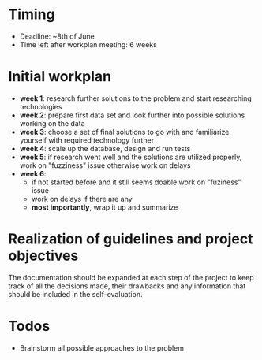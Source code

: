 # Timing

* Deadline: ~8th of June
* Time left after workplan meeting: 6 weeks

# Initial workplan

* __week 1__: research further solutions to the problem and start researching technologies
* __week 2__: prepare first data set and look further into possible solutions working on the data
* __week 3__: choose a set of final solutions to go with and familiarize yourself with required technology further
* __week 4__: scale up the database, design and run tests
* __week 5__: if research went well and the solutions are utilized properly, work on "fuzziness" issue otherwise work on delays
* __week 6__: 
	* if not started before and it still seems doable work on "fuziness" issue
	* work on delays if there are any
	* __most importantly__, wrap it up and summarize

# Realization of guidelines and project objectives

The documentation should be expanded at each step of the project to keep track of all the decisions made, their drawbacks and any information that should be included in the self-evaluation.

# Todos

* Brainstorm all possible approaches to the problem